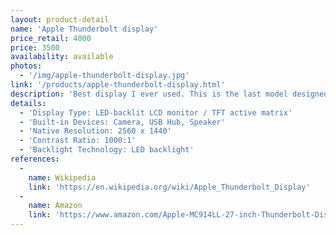 ```yaml
---
layout: product-detail
name: 'Apple Thunderbolt display'
price_retail: 4000
price: 3500
availability: available
photos:
  - '/img/apple-thunderbolt-display.jpg'
link: '/products/apple-thunderbolt-display.html'
description: 'Best display I ever used. This is the last model designed by Apple.'
details:
  - 'Display Type: LED-backlit LCD monitor / TFT active matrix'
  - 'Built-in Devices: Camera, USB Hub, Speaker'
  - 'Native Resolution: 2560 x 1440'
  - 'Contrast Ratio: 1000:1'
  - 'Backlight Technology: LED backlight'
references:
  -
    name: Wikipedia
    link: 'https://en.wikipedia.org/wiki/Apple_Thunderbolt_Display'
  -
    name: Amazon
    link: 'https://www.amazon.com/Apple-MC914LL-27-inch-Thunderbolt-Display/dp/B004YLCKYA'
---
```

